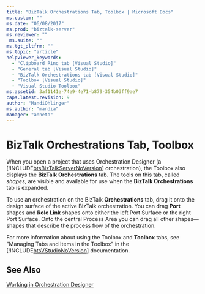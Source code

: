 ```yaml
---
title: "BizTalk Orchestrations Tab, Toolbox | Microsoft Docs"
ms.custom: ""
ms.date: "06/08/2017"
ms.prod: "biztalk-server"
ms.reviewer: ""
 ms.suite: ""
ms.tgt_pltfrm: ""
ms.topic: "article"
helpviewer_keywords: 
  - "Clipboard Ring tab [Visual Studio]"
  - "General tab [Visual Studio]"
  - "BizTalk Orchestrations tab [Visual Studio]"
  - "Toolbox [Visual Studio]"
  - "Visual Studio Toolbox"
ms.assetid: 3af1141e-74e9-4e71-b879-354b03ff9ae7
caps.latest.revision: 9
author: "MandiOhlinger"
ms.author: "mandia"
manager: "anneta"
---
```

# BizTalk Orchestrations Tab, Toolbox
When you open a project that uses Orchestration Designer (a [!INCLUDE[btsBizTalkServerNoVersion](../includes/btsbiztalkservernoversion-md.md)] orchestration), the Toolbox also displays the **BizTalk Orchestrations** tab. The tools on this tab, called *shapes*, are visible and available for use when the **BizTalk Orchestrations** tab is expanded.  
  
 To use an orchestration on the BizTalk **Orchestrations** tab, drag it onto the design surface of the active BizTalk orchestration. You can drag **Port** shapes and **Role Link** shapes onto either the left Port Surface or the right Port Surface. Onto the central Process Area you can drag all other shapes—shapes that describe the process flow of the orchestration.  
  
 For more information about using the Toolbox and **Toolbox** tabs, see "Managing Tabs and Items in the Toolbox" in the [!INCLUDE[btsVStudioNoVersion](../includes/btsvstudionoversion-md.md)] documentation.  
  
## See Also  
 [Working in Orchestration Designer](../core/working-in-orchestration-designer.md)